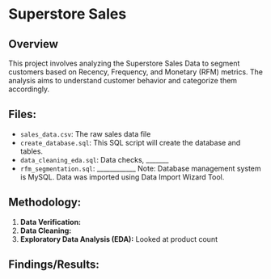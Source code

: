 # Superstore Sales

## Overview
This project involves analyzing the Superstore Sales Data to segment customers based on Recency, Frequency, and Monetary (RFM) metrics. The analysis aims to understand customer behavior and categorize them accordingly.

## Files:
- `sales_data.csv`: The raw sales data file
- `create_database.sql`: This SQL script will create the database and tables.
- `data_cleaning_eda.sql`: Data checks, _______
- `rfm_segmentation.sql`: ____________
Note: Database management system is MySQL. Data was imported using Data Import Wizard Tool.

## Methodology:
1. **Data Verification:**
2. **Data Cleaning:**
3. **Exploratory Data Analysis (EDA):** Looked at product count

## Findings/Results:

